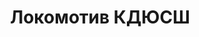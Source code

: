 ---
title: Локомотив КДЮСШ
address: '69002, г. Запорожье, ул. Железнодорожная, 15'
phone:
  - (061) 766-27-79
url: ''
about: ''
searchTitle: 'Локомотив КДЮСШ, 69002, г. Запорожье, ул. Железнодорожная, 15'
tags:
  - Детско-юношеские спортивные школы
geometry:
  location:
    lat: 47.8241155
    lng: 35.1805713
  viewport:
    northeast:
      lat: 47.82567898029149
      lng: 35.1817907302915
    southwest:
      lat: 47.82298101970849
      lng: 35.1790927697085
place_id: ChIJf7PpBeNd3EARf856OVqTTDk

---